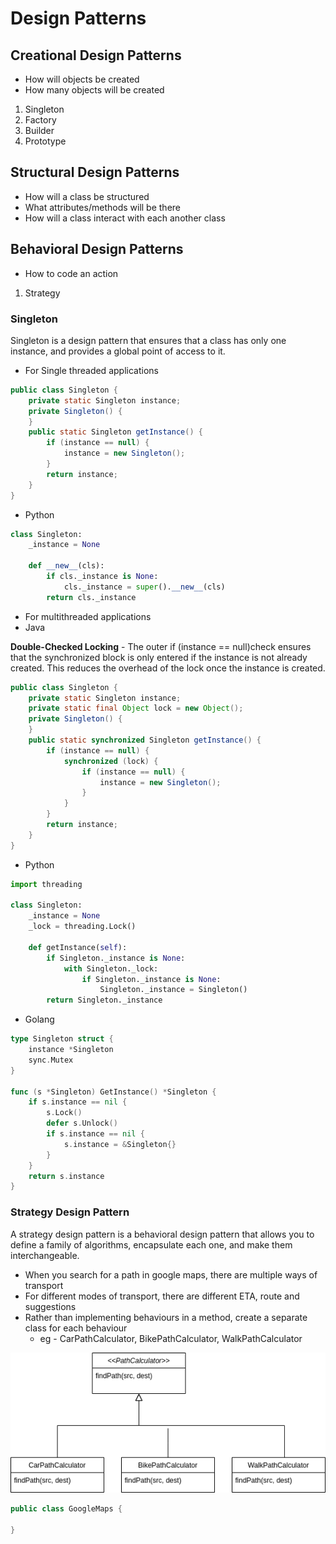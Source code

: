 # Design Patterns

## Creational Design Patterns

- How will objects be created
- How many objects will be created

1. Singleton
2. Factory
3. Builder
4. Prototype

## Structural Design Patterns

- How will a class be structured
- What attributes/methods will be there
- How will a class interact with each another class

## Behavioral Design Patterns

- How to code an action

1. Strategy

### Singleton

Singleton is a design pattern that ensures that a class has only one instance, and provides a global point of access to it.

- For Single threaded applications

```java
public class Singleton {
    private static Singleton instance;
    private Singleton() {
    }
    public static Singleton getInstance() {
        if (instance == null) {
            instance = new Singleton();
        }
        return instance;
    }
}
```
- Python
```python
class Singleton:
    _instance = None

    def __new__(cls):
        if cls._instance is None:
            cls._instance = super().__new__(cls)
        return cls._instance
```

- For multithreaded applications
- Java

<b>Double-Checked Locking</b> - The outer  if (instance == null)check ensures that the synchronized block is only entered if the instance is not already created. This reduces the overhead of the lock once the instance is created.
```java
public class Singleton {
    private static Singleton instance;
    private static final Object lock = new Object();
    private Singleton() {
    }
    public static synchronized Singleton getInstance() {
        if (instance == null) {
            synchronized (lock) {
                if (instance == null) {
                    instance = new Singleton();
                }
            }
        }
        return instance;
    }
}
```
- Python

```python
import threading

class Singleton:
    _instance = None
    _lock = threading.Lock()

    def getInstance(self):
        if Singleton._instance is None:
            with Singleton._lock:
                if Singleton._instance is None:
                    Singleton._instance = Singleton()
        return Singleton._instance
```

- Golang
```go
type Singleton struct {
    instance *Singleton
    sync.Mutex
}

func (s *Singleton) GetInstance() *Singleton {
    if s.instance == nil {
        s.Lock()
        defer s.Unlock()
        if s.instance == nil {
            s.instance = &Singleton{}
        }
    }
    return s.instance
}
```

### Strategy Design Pattern

A strategy design pattern is a behavioral design pattern that allows you to define a family of algorithms, encapsulate each one, and make them interchangeable.

- When you search for a path in google maps, there are multiple ways of transport
- For different modes of transport, there are different ETA, route and suggestions
- Rather than implementing behaviours in a method, create a separate class for each behaviour
  - eg - CarPathCalculator, BikePathCalculator, WalkPathCalculator

![Class Diagram](GoogleMapsStrategyDesignPatternClassDiagram.drawio.png)

```java
public class GoogleMaps {
    
}
```

